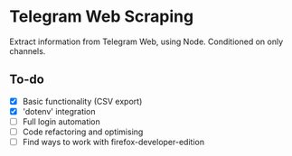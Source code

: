 # Telegram Web Scraping

Extract information from Telegram Web, using Node. Conditioned on only channels.

## To-do

- [x] Basic functionality (CSV export)
- [x] 'dotenv' integration
- [ ] Full login automation
- [ ] Code refactoring and optimising
- [ ] Find ways to work with firefox-developer-edition
